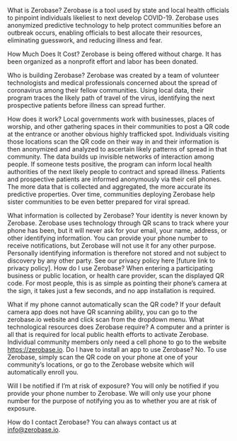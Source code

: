 What is Zerobase?
Zerobase is a tool used by state and local health officials to pinpoint individuals likeliest to next develop COVID-19. Zerobase uses anonymized predictive technology to help protect communities before an outbreak occurs, enabling officials to best allocate their resources, eliminating guesswork, and reducing illness and fear.

How Much Does It Cost?
Zerobase is being offered without charge. It has been organized as a nonprofit effort and labor has been donated.

Who is building Zerobase? 
Zerobase was created by a team of volunteer technologists and medical professionals concerned about the spread of coronavirus among their fellow communities. Using local data, their program traces the likely path of travel of the virus, identifying the next prospective patients before illness can spread further.  

How does it work?
Local governments work with businesses, places of worship, and other gathering spaces in their communities to post a QR code at the entrance or another obvious highly trafficked spot. Individuals visiting those locations scan the QR code on their way in and their information is then anonymized and analyzed to ascertain likely patterns of spread in that community. The data builds up invisible networks of interaction among people. If someone tests positive, the program can inform local health authorities of the next likely people to contract and spread illness. Patients and prospective patients are informed anonymously via their cell phones. The more data that is collected and aggregated, the more accurate its predictive properties. Over time, communities deploying Zerobase help sister communities to be even better prepared for viral spread.

What information is collected by Zerobase?
Your identity is never known by Zerobase. Zerobase uses technology through QR scans to track where your phone has been, but it will never ask for your email, your name, address, or other identifying information. You can provide your phone number to receive notifications, but Zerobase will not use it for any other purpose. Personally identifying information is therefore not stored and not subject to discovery by any other party. See our privacy policy here [future link to privacy policy].
How do I use Zerobase?
When entering a participating business or public location, or health care provider, scan the displayed QR code. For most people, this is as simple as pointing their phone’s camera at the sign, it takes just a few seconds, and no app installation is required.

What if my phone cannot automatically scan the QR code?
If your default camera app does not have QR scanning ability, you can go to the zerobase.io website and click scan from the dropdown menu.
What technological resources does Zerobase require?
A computer and a printer is all that is required for local public health efforts to activate Zerobase. Individual community members only need a cell phone to go to the website https://zerobase.io. 
Do I have to install an app to use Zerobase?
No. To use Zerobase, simply scan the QR code on your phone at one of your community’s locations, or go to the Zerobase website which will automatically enroll you. 

Will I be notified if I’m at risk of exposure?
You will only be notified if you provide your phone number to Zerobase. We will only use your phone number for the purpose of notifying you as to whether you are at risk of exposure. 

How do I contact Zerobase?
You can always contact us at info@zerobase.io. 
